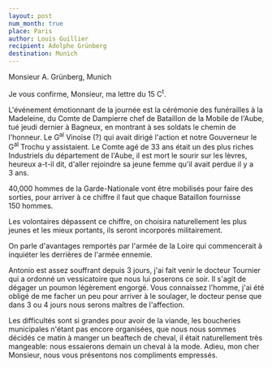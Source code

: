 ```yaml
---
layout: post
num_month: true
place: Paris
author: Louis Guillier
recipient: Adolphe Grünberg
destination: Munich
---
```


Monsieur A. Grünberg, Munich


Je vous confirme, Monsieur, ma lettre du 15 C<sup>t</sup>.


L'événement émotionnant de la journée est la cérémonie des funérailles à la
Madeleine, du Comte de Dampierre chef de Bataillon de la Mobile de l'Aube, tué
jeudi dernier à Bagneux, en montrant à ses soldats le chemin de l'honneur. Le
G<sup>al</sup> Vinoise (?) qui avait dirigé l'action et notre Gouverneur le G<sup>al</sup> Trochu
y assistaient. Le Comte agé de 33 ans était  un des plus riches Industriels du
département de l'Aube, il est mort le sourir sur les lèvres, heureux a-t-il
dit, d'aller rejoindre sa jeune femme qu'il avait perdue il y a 3 ans.

40,000 hommes de la Garde-Nationale vont être mobilisés pour faire des sorties,
pour arriver à ce chiffre il faut que chaque Bataillon fournisse 150 hommes.

Les volontaires dépassent ce chiffre, on choisira naturellement les plus jeunes
et les mieux portants, ils seront incorporés militairement.

On parle d'avantages remportés par l'armée de la Loire qui commencerait
à inquiéter les derrières de l'armée ennemie.

Antonio est assez souffrant depuis 3 jours, j'ai fait venir le docteur Tournier
qui a ordonné un vessicatoire que nous lui poserons ce soir. Il s'agit de
dégager un poumon légèrement engorgé. Vous connaissez l'homme, j'ai été obligé
de me facher un peu pour arriver à le soulager, le docteur pense que dans 3 ou
4 jours nous serons maîtres de l'affection.

Les difficultés sont si grandes pour avoir de la viande, les boucheries
municipales n'étant pas encore organisées, que nous nous sommes décidés ce
matin à manger un beaftech de cheval, il était naturellement très mangeable:
nous essaierons demain un cheval à la mode. Adieu, mon cher Monsieur, nous vous
présentons nos compliments empressés.
